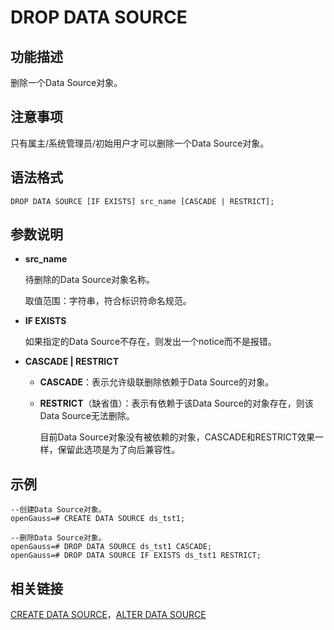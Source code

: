 # DROP DATA SOURCE

## 功能描述<a name="zh-cn_topic_0283136822_zh-cn_topic_0237122135_section324414515172"></a>

删除一个Data Source对象。

## 注意事项<a name="zh-cn_topic_0283136822_zh-cn_topic_0237122135_section6945185782115"></a>

只有属主/系统管理员/初始用户才可以删除一个Data Source对象。

## 语法格式<a name="zh-cn_topic_0283136822_zh-cn_topic_0237122135_section1289212618239"></a>

```
DROP DATA SOURCE [IF EXISTS] src_name [CASCADE | RESTRICT];
```

## 参数说明<a name="zh-cn_topic_0283136822_zh-cn_topic_0237122135_section1789010295266"></a>

-   **src\_name**

    待删除的Data Source对象名称。

    取值范围：字符串，符合标识符命名规范。

-   **IF EXISTS**

    如果指定的Data Source不存在，则发出一个notice而不是报错。

-   **CASCADE | RESTRICT**
    -   **CASCADE**：表示允许级联删除依赖于Data Source的对象。
    -   **RESTRICT**（缺省值）：表示有依赖于该Data Source的对象存在，则该Data Source无法删除。

        目前Data Source对象没有被依赖的对象，CASCADE和RESTRICT效果一样，保留此选项是为了向后兼容性。



## 示例<a name="zh-cn_topic_0283136822_zh-cn_topic_0237122135_section162746130164"></a>

```
--创建Data Source对象。
openGauss=# CREATE DATA SOURCE ds_tst1;

--删除Data Source对象。
openGauss=# DROP DATA SOURCE ds_tst1 CASCADE;
openGauss=# DROP DATA SOURCE IF EXISTS ds_tst1 RESTRICT; 
```

## 相关链接<a name="zh-cn_topic_0283136822_zh-cn_topic_0237122135_section191190297715"></a>

[CREATE DATA SOURCE](CREATE-DATA-SOURCE.md)，[ALTER DATA SOURCE](ALTER-DATA-SOURCE.md)

